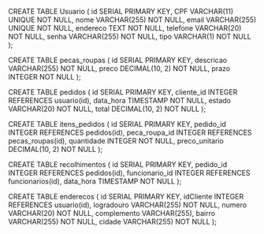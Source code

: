 CREATE TABLE Usuario (
    id SERIAL PRIMARY KEY,
    CPF VARCHAR(11) UNIQUE NOT NULL,
    nome VARCHAR(255) NOT NULL,
    email VARCHAR(255) UNIQUE NOT NULL,
    endereco TEXT NOT NULL,
    telefone VARCHAR(20) NOT NULL,
    senha VARCHAR(255) NOT NULL, 
    tipo VARCHAR(1) NOT NULL
);


CREATE TABLE pecas_roupas (
    id SERIAL PRIMARY KEY,
    descricao VARCHAR(255) NOT NULL,
    preco DECIMAL(10, 2) NOT NULL,
    prazo INTEGER NOT NULL
);

CREATE TABLE pedidos (
    id SERIAL PRIMARY KEY,
    cliente_id INTEGER REFERENCES usuario(id),
    data_hora TIMESTAMP NOT NULL,
    estado VARCHAR(20) NOT NULL,
    total DECIMAL(10, 2) NOT NULL
);

CREATE TABLE itens_pedidos (
    id SERIAL PRIMARY KEY,
    pedido_id INTEGER REFERENCES pedidos(id),
    peca_roupa_id INTEGER REFERENCES pecas_roupas(id),
    quantidade INTEGER NOT NULL,
    preco_unitario DECIMAL(10, 2) NOT NULL
);

CREATE TABLE recolhimentos (
    id SERIAL PRIMARY KEY,
    pedido_id INTEGER REFERENCES pedidos(id),
    funcionario_id INTEGER REFERENCES funcionarios(id),
    data_hora TIMESTAMP NOT NULL
);

CREATE TABLE enderecos (
    id SERIAL PRIMARY KEY,
    idCliente INTEGER REFERENCES usuario(id),
    logradouro VARCHAR(255) NOT NULL,
    numero VARCHAR(20) NOT NULL,
    complemento VARCHAR(255),
    bairro VARCHAR(255) NOT NULL,
    cidade VARCHAR(255) NOT NULL
);